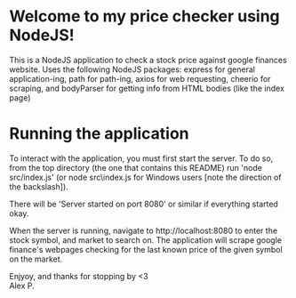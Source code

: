 # Welcome to my price checker using NodeJS!
This is a NodeJS application to check a stock price against google finances website. Uses the following NodeJS packages: express for general application-ing, path for path-ing, axios for web requesting, cheerio for scraping, and bodyParser for getting info from HTML bodies (like the index page)

# Running the application
To interact with the application, you must first start the server. To do so, from the top directory (the one that contains this README) run 'node src/index.js' (or node src\index.js for Windows users [note the direction of the backslash]).

There will be 'Server started on port 8080' or similar if everything started okay. 

When the server is running, navigate to http://localhost:8080 to enter the stock symbol, and market to search on. The application will scrape google finance's webpages checking for the last known price of the given symbol on the market.

Enjyoy, and thanks for stopping by <3  
Alex P.